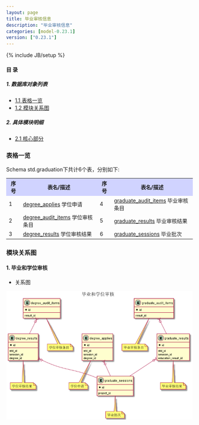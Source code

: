```yaml
---
layout: page
title: 毕业审核信息 
description: "毕业审核信息"
categories: [model-0.23.1]
version: ["0.23.1"]
---
```

{% include JB/setup %}

#### 目 录

##### 1. 数据库对象列表
  * [1.1 表格一览](index.html#表格一览)
  * [1.2 模块关系图](index.html#模块关系图)

##### 2. 具体模块明细
* [2.1 核心部分](core.html)

### 表格一览
Schema std.graduation下共计6个表，分别如下:

<table class="table table-bordered table-striped table-condensed">
  <tr>
    <th style="background-color:#D0D3FF">序号</th>
    <th style="background-color:#D0D3FF">表名/描述</th>
    <th style="background-color:#D0D3FF">序号</th>
    <th style="background-color:#D0D3FF">表名/描述</th>
  </tr>
  <tr>
    <td>1</td>
    <td><a href="core.html#表格-degree_applies-学位申请">degree_applies</a> 学位申请</td>
    <td>4</td>
    <td><a href="core.html#表格-graduate_audit_items-毕业审核条目">graduate_audit_items</a> 毕业审核条目</td>
  </tr>
  <tr>
    <td>2</td>
    <td><a href="core.html#表格-degree_audit_items-学位审核条目">degree_audit_items</a> 学位审核条目</td>
    <td>5</td>
    <td><a href="core.html#表格-graduate_results-毕业审核结果">graduate_results</a> 毕业审核结果</td>
  </tr>
  <tr>
    <td>3</td>
    <td><a href="core.html#表格-degree_results-学位审核结果">degree_results</a> 学位审核结果</td>
    <td>6</td>
    <td><a href="core.html#表格-graduate_sessions-毕业批次">graduate_sessions</a> 毕业批次</td>
  </tr>
</table>

### 模块关系图


#### 1. 毕业和学位审核
  * 关系图

![毕业和学位审核](images/result.png)


